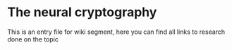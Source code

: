# The neural cryptography
This is an entry file for wiki segment, 
here you can find all links to research done on the topic
